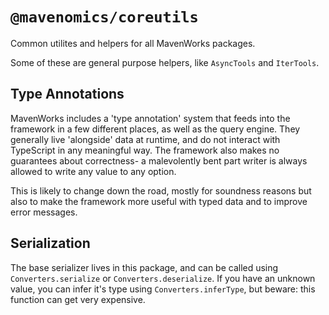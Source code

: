 # `@mavenomics/coreutils`

Common utilites and helpers for all MavenWorks packages.

Some of these are general purpose helpers, like `AsyncTools` and `IterTools`.

## Type Annotations

MavenWorks includes a 'type annotation' system that feeds into the framework in
a few different places, as well as the query engine. They generally live
'alongside' data at runtime, and do not interact with TypeScript in any
meaningful way. The framework also makes no guarantees about correctness- a
malevolently bent part writer is always allowed to write any value to any option.

This is likely to change down the road, mostly for soundness reasons but also to
make the framework more useful with typed data and to improve error messages.

## Serialization

The base serializer lives in this package, and can be called using
`Converters.serialize` or `Converters.deserialize`. If you have an unknown value,
you can infer it's type using `Converters.inferType`, but beware: this function
can get very expensive.
